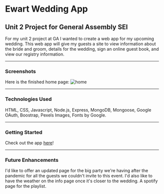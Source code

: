 # Ewart Wedding App
## Unit 2 Project for General Assembly SEI

For my unit 2 project at GA I wanted to create a web app for my upcoming wedding. This web app will give my guests a site to view information about the bride and groom, details for the wedding, sign an online guest book, and view our registry information.

-------------------------------

### Screenshots

Here is the finished home page:
![home](../images/done1.png "home")

-------------------------------

### Technologies Used

HTML, CSS, Javascript, Node.js, Express, MongoDB, Mongoose, Google OAuth, Boostrap, Pexels Images, Fonts by Google.

-------------------------------

### Getting Started
Check out the app [here](https://ewart-wedding.herokuapp.com/)!

-------------------------------

### Future Enhancements

I'd like to offer an updated page for the big party we're having after the pandemic for all the guests we couldn't invite to this event.
I'd also like to have the weather on the info page once it's closer to the wedding.
A spotify page for the playlist.